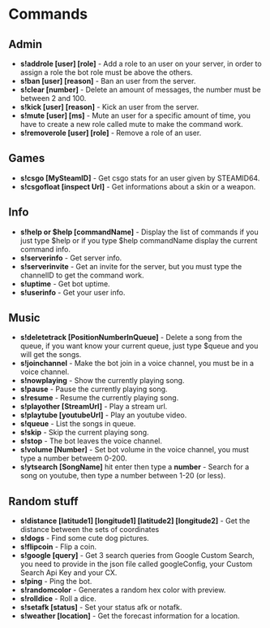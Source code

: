# Commands

## Admin

* **s!addrole [user] [role]** - Add a role to an user on your server, in order to assign a role the bot role must be above the others.
* **s!ban [user] [reason]** - Ban an user from the server.
* **s!clear [number]** - Delete an amount of messages, the number must be between 2 and 100.
* **s!kick [user] [reason]** - Kick an user from the server.
* **s!mute [user] [ms]** - Mute an user for a specific amount of time, you have to create a new role called mute to make the command work.
* **s!removerole [user] [role]** - Remove a role of an user.

## Games

* **s!csgo [MySteamID]** - Get csgo stats for an user given by STEAMID64.
* **s!csgofloat [inspect Url]** - Get informations about a skin or a weapon.

## Info

* **s!help or $help [commandName]** - Display the list of commands if you just type $help or if you type $help commandName display the current command info.
* **s!serverinfo** - Get server info.
* **s!serverinvite** - Get an invite for the server, but you must type the channelID to get the command work.
* **s!uptime** - Get bot uptime.
* **s!userinfo** - Get your user info.

## Music

* **s!deletetrack [PositionNumberInQueue]** - Delete a song from the queue, if you want know your current queue, just type $queue and you will get the songs.
* **s!joinchannel** - Make the bot join in a voice channel, you must be in a voice channel.
* **s!nowplaying** - Show the currently playing song.
* **s!pause** - Pause the currently playing song.
* **s!resume** - Resume the currently playing song.
* **s!playother [StreamUrl]** - Play a stream url.
* **s!playtube [youtubeUrl]** - Play an youtube video.
* **s!queue** - List the songs in queue.
* **s!skip** - Skip the current playing song.
* **s!stop** - The bot leaves the voice channel.
* **s!volume [Number]** - Set bot volume in the voice channel, you must type a number betweem 0-200.
* **s!ytsearch [SongName]** hit enter then type a **number** - Search for a song on youtube, then type a number between 1-20 (or less).

## Random stuff

* **s!distance [latitude1] [longitude1] [latitude2] [longitude2]** - Get the distance between the sets of coordinates
* **s!dogs** - Find some cute dog pictures.
* **s!flipcoin** - Flip a coin.
* **s!google [query]** - Get 3 search queries from Google Custom Search, you need to provide in the json file called googleConfig, your Custom Search Api Key and your CX.
* **s!ping** - Ping the bot.
* **s!randomcolor** - Generates a random hex color with preview.
* **s!rolldice** - Roll a dice.
* **s!setafk [status]** - Set your status afk or notafk.
* **s!weather [location]** - Get the forecast information for a location.
